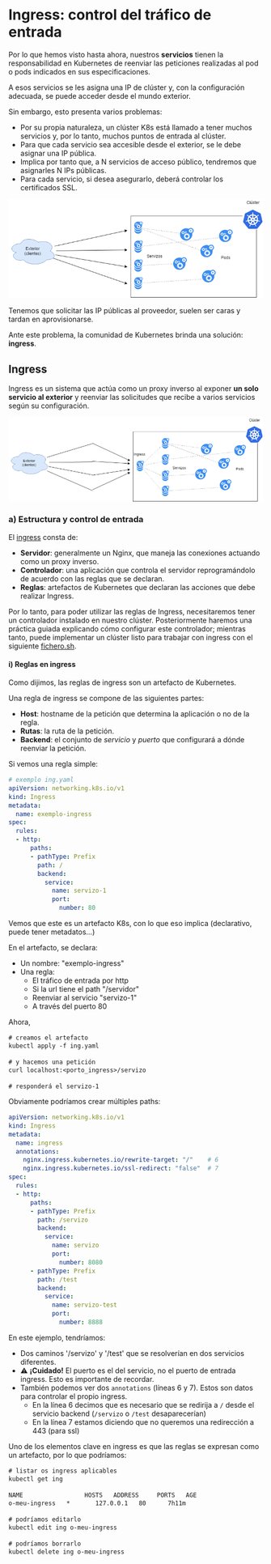 # Ingress: control del tráfico de entrada

Por lo que hemos visto hasta ahora, nuestros **servicios** tienen la responsabilidad en Kubernetes de reenviar las peticiones realizadas al pod o pods indicados en sus especificaciones.

A esos servicios se les asigna una IP de clúster y, con la configuración adecuada, se puede acceder desde el mundo exterior.

Sin embargo, esto presenta varios problemas:

- Por su propia naturaleza, un clúster K8s está llamado a tener muchos servicios y, por lo tanto, muchos puntos de entrada al clúster.
- Para que cada servicio sea accesible desde el exterior, se le debe asignar una IP pública.
- Implica por tanto que, a N servicios de acceso público, tendremos que asignarles N IPs públicas.
- Para cada servicio, si desea asegurarlo, deberá controlar los certificados SSL.

![ingress1](../../_media/03/ingress1.png)

Tenemos que solicitar las IP públicas al proveedor, suelen ser caras y tardan en aprovisionarse.

Ante este problema, la comunidad de Kubernetes brinda una solución: **ingress**. 

## Ingress

Ingress es un sistema que actúa como un proxy inverso al exponer **un solo servicio al exterior** y reenviar las solicitudes que recibe a varios servicios según su configuración.

![ingress2](../../_media/03/ingress2.png)

### a) Estructura y control de entrada

El [ingress](https://kubernetes.io/docs/concepts/services-networking/ingress/) consta de:
- **Servidor**: generalmente un Nginx, que maneja las conexiones actuando como un proxy inverso.
- **Controlador**: una aplicación que controla el servidor reprogramándolo de acuerdo con las reglas que se declaran.
- **Reglas**: artefactos de Kubernetes que declaran las acciones que debe realizar Ingress.

Por lo tanto, para poder utilizar las reglas de Ingress, necesitaremos tener un controlador instalado en nuestro clúster. Posteriormente haremos una práctica guiada explicando cómo configurar este controlador; mientras tanto, puede implementar un clúster listo para trabajar con ingress con el siguiente [fichero.sh](../00_solucions/03_solucion/despregar-cluster-con-registry-e-ingress.md).

#### i) Reglas en ingress

Como dijimos, las reglas de ingress son un artefacto de Kubernetes.

Una regla de ingress se compone de las siguientes partes:

- **Host**: hostname de la petición que determina la aplicación o no de la regla.
- **Rutas**: la ruta de la petición.
- **Backend**: el conjunto de *servicio* y *puerto* que configurará a dónde reenviar la petición.

Si vemos una regla simple:

```yaml
# exemplo ing.yaml
apiVersion: networking.k8s.io/v1
kind: Ingress
metadata:
  name: exemplo-ingress
spec:
  rules:
  - http:
      paths:
      - pathType: Prefix
        path: /
        backend:
          service:
            name: servizo-1
            port:
              number: 80
```

Vemos que este es un artefacto K8s, con lo que eso implica (declarativo, puede tener metadatos...)

En el artefacto, se declara:

- Un nombre: "exemplo-ingress"
- Una regla:
  - El tráfico de entrada por http
  - Si la url tiene el path "/servidor"
  - Reenviar al servicio "servizo-1"
  - A través del puerto 80

Ahora,

```shell
# creamos el artefacto
kubectl apply -f ing.yaml

# y hacemos una petición
curl localhost:<porto_ingress>/servizo

# responderá el servizo-1
```

Obviamente podríamos crear múltiples paths:

```yaml
apiVersion: networking.k8s.io/v1
kind: Ingress
metadata:
  name: ingress
  annotations:
    nginx.ingress.kubernetes.io/rewrite-target: "/"    # 6
    nginx.ingress.kubernetes.io/ssl-redirect: "false"  # 7
spec:
  rules:
  - http:
      paths:
      - pathType: Prefix
        path: /servizo
        backend:
          service:
            name: servizo
            port: 
              number: 8080
      - pathType: Prefix
        path: /test
        backend:
          service:
            name: servizo-test
            port: 
              number: 8888
```

En este ejemplo, tendríamos:
- Dos caminos '/servizo' y '/test' que se resolverían en dos servicios diferentes.
- ⚠️ **¡Cuidado!** El puerto es el del servicio, no el puerto de entrada ingress. Esto es importante de recordar.
- También podemos ver dos `annotations` (líneas 6 y 7). Estos son datos para controlar el propio ingress.
  - En la línea 6 decimos que es necesario que se redirija a `/` desde el servicio backend (`/servizo` o `/test` desaparecerían)
  - En la línea 7 estamos diciendo que no queremos una redirección a 443 (para ssl)

Uno de los elementos clave en ingress es que las reglas se expresan como un artefacto, por lo que podríamos:

```shell
# listar os ingress aplicables 
kubectl get ing

NAME                 HOSTS   ADDRESS     PORTS   AGE
o-meu-ingress   *       127.0.0.1   80      7h11m

# podríamos editarlo
kubectl edit ing o-meu-ingress

# podríamos borrarlo
kubectl delete ing o-meu-ingress
```
